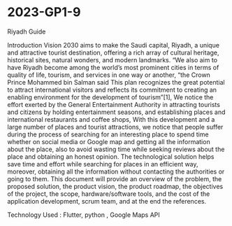 # 2023-GP1-9
Riyadh Guide


Introduction
Vision 2030 aims to make the Saudi capital, Riyadh, a unique and attractive tourist
destination, offering a rich array of cultural heritage, historical sites, natural wonders,
and modern landmarks. “We also aim to have Riyadh become among the world’s most
prominent cities in terms of quality of life, tourism, and services in one way or another,
“the Crown Prince Mohammed bin Salman said This plan recognizes the great potential
to attract international visitors and reflects its commitment to creating an enabling
environment for the development of tourism”[1], We notice the effort exerted by the
General Entertainment Authority in attracting tourists and citizens by holding
entertainment seasons, and establishing places and international restaurants and coffee
shops, With this development and a large number of places and tourist attractions, we
notice that people suffer during the process of searching for an interesting place to spend
time whether on social media or Google map and getting all the information about the
place, also to avoid wasting time while seeking reviews about the place and obtaining an
honest opinion. The technological solution helps save time and effort while searching for
places in an efficient way, moreover, obtaining all the information without contacting the
authorities or  going to them. This document will provide an overview of the problem, the
proposed solution, the product vision, the product roadmap, the objectives of the project,
the scope, hardware/software tools, and the cost of the application development, scrum
team, and at the end the references. 

Technology Used : Flutter, python , Google Maps API
